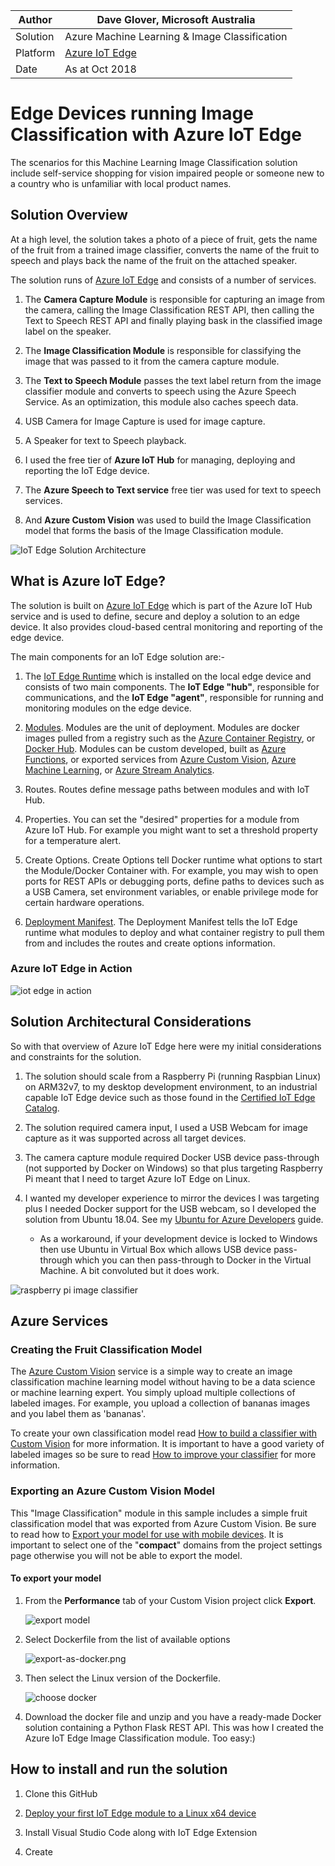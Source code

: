 |Author|Dave Glover, Microsoft Australia|
|----|---|
|Solution| Azure Machine Learning & Image Classification|
|Platform| [Azure IoT Edge](https://docs.microsoft.com/en-us/azure/iot-edge/)|
|Date|As at Oct 2018|

# Edge Devices running Image Classification with Azure IoT Edge

The scenarios for this Machine Learning Image Classification solution include self-service shopping for vision impaired people or someone new to a country who is unfamiliar with local product names.

## Solution Overview

At a high level, the solution takes a photo of a piece of fruit, gets the name of the fruit from a trained image classifier, converts the name of the fruit to speech and plays back the name of the fruit on the attached speaker.

The solution runs of [Azure IoT Edge](#what-is-azure-iot-edge) and consists of a number of services.

1. The **Camera Capture Module** is responsible for capturing an image from the camera, calling the Image Classification REST API, then calling the Text to Speech REST API and finally playing bask in the classified image label on the speaker.  

2. The **Image Classification Module** is responsible for classifying the image that was passed to it from the camera capture module.

3. The **Text to Speech Module** passes the text label return from the image classifier module and converts to speech using the Azure Speech Service. As an optimization, this module also caches speech data.

4. USB Camera for Image Capture is used for image capture.

5. A Speaker for text to Speech playback.

6. I used the free tier of **Azure IoT Hub** for managing, deploying and reporting the IoT Edge device.

7. The **Azure Speech to Text service** free tier was used for text to speech services.

8. And **Azure Custom Vision** was used to build the Image Classification model that forms the basis of the Image Classification module.

![IoT Edge Solution Architecture](docs/Architecture.jpg)

## What is Azure IoT Edge?

The solution is built on [Azure IoT Edge](https://docs.microsoft.com/en-us/azure/iot-edge/) which is part of the Azure IoT Hub service and is used to define, secure and deploy a solution to an edge device. It also provides cloud-based central monitoring and reporting of the edge device.

The main components for an IoT Edge solution are:-

1. The [IoT Edge Runtime](https://docs.microsoft.com/en-us/azure/iot-edge/iot-edge-runtime) which is installed on the local edge device and consists of two main components. The **IoT Edge "hub"**, responsible for communications, and the **IoT Edge "agent"**, responsible for running and monitoring modules on the edge device.

2. [Modules](https://docs.microsoft.com/en-us/azure/iot-edge/iot-edge-modules). Modules are the unit of deployment. Modules are docker images pulled from a registry such as the [Azure Container Registry](https://azure.microsoft.com/en-au/services/container-registry/), or [Docker Hub](https://hub.docker.com/). Modules can be custom developed, built as [Azure Functions](https://docs.microsoft.com/en-us/azure/iot-edge/tutorial-deploy-function), or exported services from [Azure Custom Vision](https://docs.microsoft.com/en-us/azure/iot-edge/tutorial-deploy-stream-analytics), [Azure Machine Learning](https://docs.microsoft.com/en-us/azure/iot-edge/tutorial-deploy-machine-learning), or [Azure Stream Analytics](https://docs.microsoft.com/en-us/azure/iot-edge/tutorial-deploy-stream-analytics).

3. Routes. Routes define message paths between modules and with IoT Hub.

4. Properties. You can set the "desired" properties for a module from Azure IoT Hub. For example you might want to set a threshold property for a temperature alert.

5. Create Options. Create Options tell Docker runtime what options to start the Module/Docker Container with. For example, you may wish to open ports for REST APIs or debugging ports, define paths to devices such as a USB Camera, set environment variables, or enable privilege mode for certain hardware operations.

6. [Deployment Manifest](https://docs.microsoft.com/en-us/azure/iot-edge/module-composition). The Deployment Manifest tells the IoT Edge runtime what modules to deploy and what container registry to pull them from and includes the routes and create options information.

### Azure IoT Edge in Action

![iot edge in action](docs/iot-edge-in-action.jpg)

## Solution Architectural Considerations

So with that overview of Azure IoT Edge here were my initial considerations and constraints for the solution.

1. The solution should scale from a Raspberry Pi (running Raspbian Linux) on ARM32v7, to my desktop development environment, to an industrial capable IoT Edge device such as those found in the [Certified IoT Edge Catalog](https://catalog.azureiotsolutions.com/).

2. The solution required camera input, I used a USB Webcam for image capture as it was supported across all target devices.

3. The camera capture module required Docker USB device pass-through (not supported by Docker on Windows) so that plus targeting Raspberry Pi meant that I need to target Azure IoT Edge on Linux.

4. I wanted my developer experience to mirror the devices I was targeting plus I needed Docker support for the USB webcam, so I developed the solution from Ubuntu 18.04. See my [Ubuntu for Azure Developers](https://gloveboxes.github.io/Ubuntu-for-Azure-Developers/) guide.

    - As a workaround, if your development device is locked to Windows then use Ubuntu in Virtual Box which allows USB device pass-through which you can then pass-through to Docker in the Virtual Machine. A bit convoluted but it does work.

![raspberry pi image classifier](docs/raspberry-pi-image-classifier.jpg)

## Azure Services

### Creating the Fruit Classification Model

The [Azure Custom Vision](https://customvision.ai/) service is a simple way to create an image classification machine learning model without having to be a data science or machine learning expert. You simply upload multiple collections of labeled images. For example, you upload a collection of bananas images and you label them as 'bananas'.

To create your own classification model read [How to build a classifier with Custom Vision](https://docs.microsoft.com/en-us/azure/cognitive-services/custom-vision-service/getting-started-build-a-classifier) for more information. It is important to have a good variety of labeled images so be sure to read [How to improve your classifier](https://docs.microsoft.com/en-us/azure/cognitive-services/custom-vision-service/getting-started-improving-your-classifier) for more information.

### Exporting an Azure Custom Vision Model

This "Image Classification" module in this sample includes a simple fruit classification model that was exported from Azure Custom Vision. Be sure to read how to [Export your model for use with mobile devices](https://docs.microsoft.com/en-us/azure/cognitive-services/custom-vision-service/export-your-model). It is important to select one of the "**compact**" domains from the project settings page otherwise you will not be able to export the model.

#### To export your model

1. From the **Performance** tab of your Custom Vision project click **Export**.

    ![export model](docs/exportmodel.png)

2. Select Dockerfile from the list of available options

    ![export-as-docker.png](docs/export-as-docker.png)

3. Then select the Linux version of the Dockerfile.

   ![choose docker](docs/export-choose-your-platform.png)

4. Download the docker file and unzip and you have a ready-made Docker solution containing a Python Flask REST API. This was how I created the Azure IoT Edge Image Classification module. Too easy:)

## How to install and run the solution

1. Clone this GitHub

2. [Deploy your first IoT Edge module to a Linux x64 device](https://docs.microsoft.com/en-us/azure/iot-edge/quickstart-linux)

3. Install Visual Studio Code along with IoT Edge Extension

4. Create



